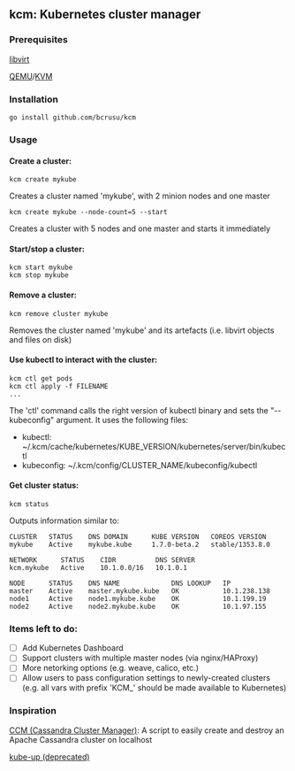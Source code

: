 ## kcm: Kubernetes cluster manager

### Prerequisites

[libvirt](https://libvirt.org)

[QEMU](http://www.qemu.org)/[KVM](https://www.linux-kvm.org/page/Main_Page)

### Installation

```
go install github.com/bcrusu/kcm
```

### Usage

#### Create a cluster:
```
kcm create mykube
```
Creates a cluster named 'mykube', with 2 minion nodes and one master

```
kcm create mykube --node-count=5 --start
```
Creates a cluster with 5 nodes and one master and starts it immediately

#### Start/stop a cluster:
```
kcm start mykube
kcm stop mykube
```

#### Remove a cluster:
```
kcm remove cluster mykube
```
Removes the cluster named 'mykube' and its artefacts (i.e. libvirt objects and files on disk)

#### Use kubectl to interact with the cluster:
```
kcm ctl get pods
kcm ctl apply -f FILENAME
...
```
The 'ctl' command calls the right version of kubectl binary and sets the "--kubeconfig" argument. It uses the following files:
* kubectl: ~/.kcm/cache/kubernetes/KUBE_VERSION/kubernetes/server/bin/kubectl 
* kubeconfig: ~/.kcm/config/CLUSTER_NAME/kubeconfig/kubectl

#### Get cluster status:
```
kcm status
```
Outputs information similar to:
```
CLUSTER   STATUS    DNS DOMAIN      KUBE VERSION   COREOS VERSION
mykube    Active    mykube.kube     1.7.0-beta.2   stable/1353.8.0

NETWORK      STATUS    CIDR          DNS SERVER
kcm.mykube   Active    10.1.0.0/16   10.1.0.1

NODE      STATUS    DNS NAME             DNS LOOKUP   IP
master    Active    master.mykube.kube   OK           10.1.238.138
node1     Active    node1.mykube.kube    OK           10.1.199.19
node2     Active    node2.mykube.kube    OK           10.1.97.155
```

### Items left to do:

- [ ] Add Kubernetes Dashboard
- [ ] Support clusters with multiple master nodes (via nginx/HAProxy)
- [ ] More netorking options (e.g. weave, calico, etc.)
- [ ] Allow users to pass configuration settings to newly-created clusters (e.g. all vars with prefix 'KCM_' should be made available to Kubernetes)

### Inspiration

[CCM (Cassandra Cluster Manager)](https://github.com/pcmanus/ccm): A script to easily create and destroy an Apache Cassandra cluster on localhost

[kube-up (deprecated)](https://github.com/kubernetes/kubernetes/tree/master/cluster)
